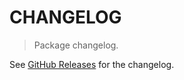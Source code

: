 # CHANGELOG

> Package changelog.

See [GitHub Releases](https://github.com/stdlib-js/ndarray-base-unary-tiling-block-size/releases) for the changelog.